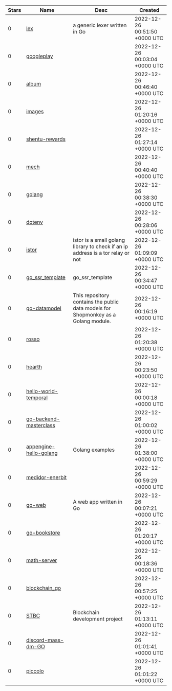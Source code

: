 | Stars | Name | Desc | Created | 
| ----- | ------- | ------------- | ------------- |
| 0 | [lex](https://github.com/zalgonoise/lex) | a generic lexer written in Go | 2022-12-26 00:51:50 +0000 UTC |
| 0 | [googleplay](https://github.com/rngh7r/googleplay) |  | 2022-12-26 00:03:04 +0000 UTC |
| 0 | [album](https://github.com/scottdkey/album) |  | 2022-12-26 00:46:40 +0000 UTC |
| 0 | [images](https://github.com/bykim17/images) |  | 2022-12-26 01:20:16 +0000 UTC |
| 0 | [shentu-rewards](https://github.com/kevin-yuhh/shentu-rewards) |  | 2022-12-26 01:27:14 +0000 UTC |
| 0 | [mech](https://github.com/rngh7r/mech) |  | 2022-12-26 00:40:40 +0000 UTC |
| 0 | [golang](https://github.com/lee-lou2/golang) |  | 2022-12-26 00:38:30 +0000 UTC |
| 0 | [dotenv](https://github.com/OliverPohlak/dotenv) |  | 2022-12-26 00:28:06 +0000 UTC |
| 0 | [istor](https://github.com/cmd777/istor) | istor is a small golang library to check if an ip address is a tor relay or not | 2022-12-26 01:09:09 +0000 UTC |
| 0 | [go_ssr_template](https://github.com/JamesTiberiusKirk/go_ssr_template) | go_ssr_template | 2022-12-26 00:34:47 +0000 UTC |
| 0 | [go-datamodel](https://github.com/shopmonkeyus/go-datamodel) | This repository contains the public data models for Shopmonkey as a Golang module. | 2022-12-26 00:16:19 +0000 UTC |
| 0 | [rosso](https://github.com/rngh7r/rosso) |  | 2022-12-26 01:20:38 +0000 UTC |
| 0 | [hearth](https://github.com/rngh7r/hearth) |  | 2022-12-26 00:23:50 +0000 UTC |
| 0 | [hello-world-temporal](https://github.com/AndersonFerreiraAlves007/hello-world-temporal) |  | 2022-12-26 00:00:18 +0000 UTC |
| 0 | [go-backend-masterclass](https://github.com/mproyyan/go-backend-masterclass) |  | 2022-12-26 01:00:02 +0000 UTC |
| 0 | [appengine-hello-golang](https://github.com/DreamHigh0212/appengine-hello-golang) | Golang examples | 2022-12-26 01:38:00 +0000 UTC |
| 0 | [medidor-enerbit](https://github.com/pacho328a/medidor-enerbit) |  | 2022-12-26 00:59:29 +0000 UTC |
| 0 | [go-web](https://github.com/abdulmajid18/go-web) | A web app written in Go | 2022-12-26 00:07:21 +0000 UTC |
| 0 | [go-bookstore](https://github.com/febriyantoilham/go-bookstore) |  | 2022-12-26 01:20:17 +0000 UTC |
| 0 | [math-server](https://github.com/aviscode/math-server) |  | 2022-12-26 00:18:36 +0000 UTC |
| 0 | [blockchain_go](https://github.com/yaoyuan0608/blockchain_go) |  | 2022-12-26 00:57:25 +0000 UTC |
| 0 | [STBC](https://github.com/sectwo/STBC) | Blockchain development project | 2022-12-26 01:13:11 +0000 UTC |
| 0 | [discord-mass-dm-GO](https://github.com/moktadahlal/discord-mass-dm-GO) |  | 2022-12-26 01:01:41 +0000 UTC |
| 0 | [piccolo](https://github.com/rngh7r/piccolo) |  | 2022-12-26 01:01:22 +0000 UTC |

